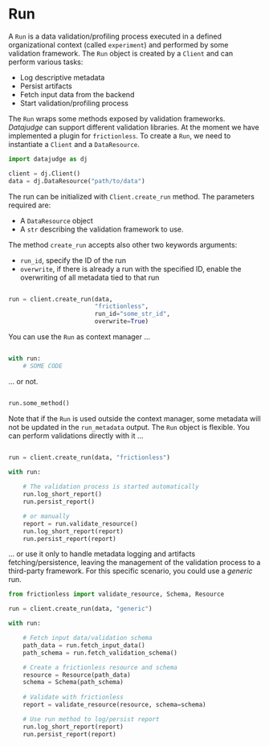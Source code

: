 # Run

A `Run` is a data validation/profiling process executed in a defined organizational context (called `experiment`) and performed by some validation framework.
The `Run` object is  created by a `Client` and can perform various tasks:

- Log descriptive metadata
- Persist artifacts
- Fetch input data from the backend
- Start validation/profiling process

The `Run` wraps some methods exposed by validation frameworks. *Datajudge* can support different validation libraries. At the moment we have implemented a plugin for `frictionless`.
To create a `Run`, we need to instantiate a `Client` and a `DataResource`.

```python
import datajudge as dj

client = dj.Client()
data = dj.DataResource("path/to/data")

```

The run can be initialized with `Client.create_run` method. The parameters required are:

- A `DataResource` object
- A `str` describing the validation framework to use.

The method `create_run` accepts also other two keywords arguments:

- `run_id`, specify the ID of the run
- `overwrite`, if there is already a run with the specified ID, enable the overwriting of all metadata tied to that run

```python

run = client.create_run(data,
                        "frictionless",
                        run_id="some_str_id",
                        overwrite=True)

```

You can use the `Run` as context manager ...

```python

with run:
    # SOME CODE

```

... or not.

```python

run.some_method()

```

Note that if the `Run` is used outside the context manager, some metadata will not be updated in the `run_metadata` output.
The `Run` object is flexible. You can perform validations directly with it ...

```python

run = client.create_run(data, "frictionless")

with run:
   
    # The validation process is started automatically
    run.log_short_report()
    run.persist_report()

    # or manually
    report = run.validate_resource()
    run.log_short_report(report)
    run.persist_report(report)

```

... or use it only to handle metadata logging and artifacts fetching/persistence, leaving the management of the validation process to a third-party framework. For this specific scenario, you could use a *generic* run.

```python
from frictionless import validate_resource, Schema, Resource

run = client.create_run(data, "generic")

with run:

    # Fetch input data/validation schema
    path_data = run.fetch_input_data()
    path_schema = run.fetch_validation_schema()

    # Create a frictionless resource and schema
    resource = Resource(path_data)
    schema = Schema(path_schema)
   
    # Validate with frictionless
    report = validate_resource(resource, schema=schema)

    # Use run method to log/persist report
    run.log_short_report(report)
    run.persist_report(report)

```
